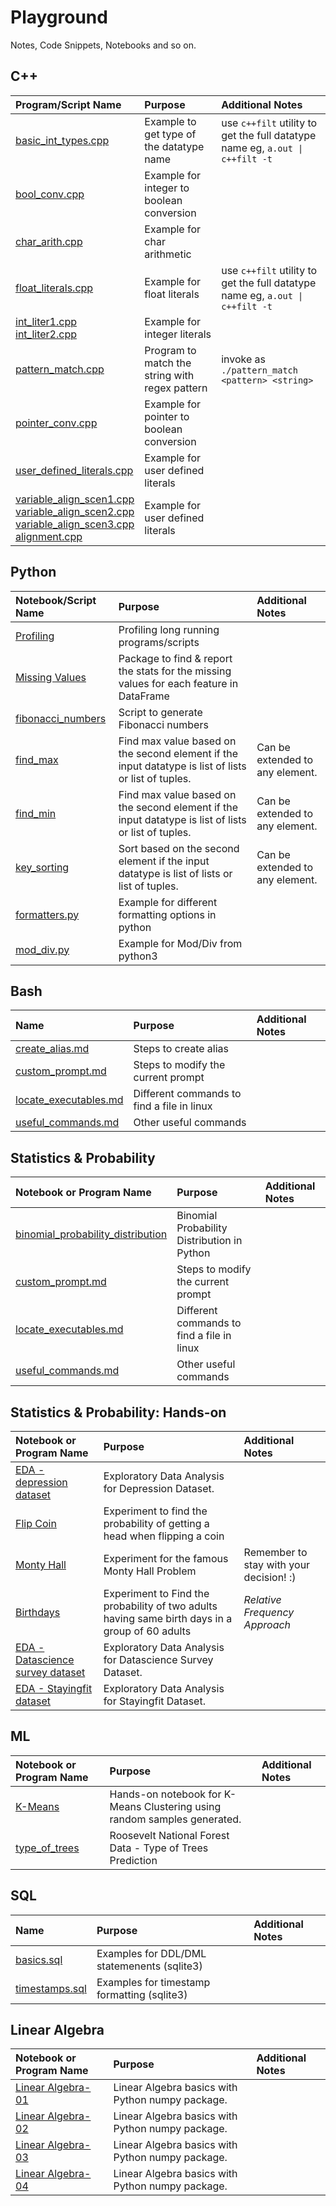 # Playground
Notes, Code Snippets, Notebooks and so on.

## C++

Program/Script Name | Purpose | Additional Notes
:----------- | :--------------------- | :-------------
[basic_int_types.cpp](cpp_code_snippets/basic_int_types.cpp) | Example to get type of the datatype name | use ``c++filt`` utility to get the full datatype name eg, ``a.out \| c++filt -t``
[bool_conv.cpp](cpp_code_snippets/bool_conv.cpp) | Example for integer to boolean conversion
[char_arith.cpp](cpp_code_snippets/char_arith.cpp) | Example for char arithmetic
[float_literals.cpp](cpp_code_snippets/float_literals.cpp) | Example for float literals | use ``c++filt`` utility to get the full datatype name eg, ``a.out \| c++filt -t``
[int_liter1.cpp](cpp_code_snippets/int_liter1.cpp) <br> [int_liter2.cpp](cpp_code_snippets/int_liter2.cpp) | Example for integer literals
[pattern_match.cpp](cpp_code_snippets/pattern_match.cpp) | Program to match the string with regex pattern | invoke as ``./pattern_match <pattern> <string>``
[pointer_conv.cpp](cpp_code_snippets/pointer_conv.cpp) | Example for pointer to boolean conversion
[user_defined_literals.cpp](cpp_code_snippets/user_defined_literals.cpp) | Example for user defined literals
[variable_align_scen1.cpp](cpp_code_snippets/variable_align_scen1.cpp) <br>     [variable_align_scen2.cpp](cpp_code_snippets/variable_align_scen2.cpp) <br>   [variable_align_scen3.cpp](cpp_code_snippets/variable_align_scen3.cpp) <br>    [alignment.cpp](cpp_code_snippets/alignment.cpp) | Example for user defined literals

## Python

Notebook/Script Name | Purpose | Additional Notes
:----------- | :--------------------- | :-------------
[Profiling](python_notes/measure_performance.md)| Profiling long running programs/scripts
[Missing Values](python_snippets/da.py)| Package to find & report the stats for the missing values for each feature in DataFrame
[fibonacci_numbers](python_snippets/fibonacci_numbers.py) | Script to generate Fibonacci numbers
[find_max](python_snippets/find_max.py) | Find max value based on the second element if the input datatype is list of lists or list of tuples.| Can be extended to any element.
[find_min](python_snippets/find_min.py) | Find max value based on the second element if the input datatype is list of lists or list of tuples. | Can be extended to any element.
[key_sorting](python_snippets/key_sorting.py) | Sort based on the second element if the input datatype is list of lists or list of tuples. | Can be extended to any element.
[formatters.py](python_snippets/formatters.py) | Example for different formatting options in python
[mod_div.py](python_snippets/mod_div.py) | Example for Mod/Div from python3

## Bash

Name | Purpose | Additional Notes
:----------- | :--------------------- | :-------------
[create_alias.md](bash_notes/create_alias.md)| Steps to create alias
[custom_prompt.md](bash_notes/custom_prompt.md)| Steps to modify the current prompt
[locate_executables.md](bash_notes/locate_executables.md)| Different commands to find a file in linux
[useful_commands.md](bash_notes/useful_commands.md)|Other useful commands


## Statistics & Probability

Notebook or Program Name | Purpose | Additional Notes
:----------- | :--------------------- | :-------------
[binomial_probability_distribution](https://nbviewer.jupyter.org/github/vminfant/Playground/blob/master/python_notebooks/binomial_probability_distribution.ipynb)| Binomial Probability Distribution in Python
[custom_prompt.md](bash_notes/custom_prompt.md)| Steps to modify the current prompt
[locate_executables.md](bash_notes/locate_executables.md)| Different commands to find a file in linux
[useful_commands.md](bash_notes/useful_commands.md)|Other useful commands

## Statistics & Probability: Hands-on

Notebook or Program Name | Purpose | Additional Notes
:----------- | :--------------------- | :-------------
[EDA - depression dataset](https://nbviewer.jupyter.org/github/vminfant/Playground/blob/master/python_notebooks/eda_dep.ipynb)| Exploratory Data Analysis for Depression Dataset.
[Flip Coin](https://nbviewer.jupyter.org/github/vminfant/Playground/blob/master/python_notebooks/flip_coin.ipynb)| Experiment to find the probability of getting a head when flipping a coin |
[Monty Hall](https://nbviewer.jupyter.org/github/vminfant/Playground/blob/master/python_notebooks/monty_hall.ipynb)|Experiment for the famous Monty Hall Problem | Remember to stay with your decision! :)
[Birthdays](hhttps://nbviewer.jupyter.org/github/vminfant/Playground/blob/master/python_notebooks/same_birth_days.ipynb)|Experiment to Find the probability of two adults having same birth days in a group of 60 adults | _Relative Frequency Approach_
[EDA - Datascience survey dataset](https://github.com/vminfant/Playground/blob/master/python_notebooks/datascience_survey_data.ipynb)| Exploratory Data Analysis for Datascience Survey Dataset.
[EDA - Stayingfit dataset](https://github.com/vminfant/Playground/blob/master/python_notebooks/stayingfit.ipynb)| Exploratory Data Analysis for Stayingfit Dataset.

## ML
Notebook or Program Name | Purpose | Additional Notes
:----------- | :--------------------- | :-------------
[K-Means](https://nbviewer.jupyter.org/github/vminfant/Playground/blob/master/python_notebooks/k_means.ipynb)| Hands-on notebook for K-Means Clustering using random samples generated.
[type_of_trees](https://github.com/vminfant/Playground/blob/master/python_notebooks/type_of_trees.ipynb)| Roosevelt National Forest Data - Type of Trees Prediction

## SQL

Name | Purpose | Additional Notes
:----------- | :--------------------- | :-------------
[basics.sql](sql_snippets/basics.sql) | Examples for DDL/DML statemenents (sqlite3)
[timestamps.sql](sql_snippets/timestamps.sql) | Examples for timestamp formatting (sqlite3)

## Linear Algebra

Notebook or Program Name | Purpose | Additional Notes
:----------- | :--------------------- | :-------------
[Linear Algebra-01](https://nbviewer.jupyter.org/github/vminfant/Playground/blob/master/python_notebooks/linear_algebra_basics_01.ipynb)| Linear Algebra basics with Python numpy package.
[Linear Algebra-02](https://nbviewer.jupyter.org/github/vminfant/Playground/blob/master/python_notebooks/linear_algebra_basics_02.ipynb)| Linear Algebra basics with Python numpy package.
[Linear Algebra-03](https://github.com/vminfant/Playground/blob/master/python_notebooks/linear_algebra_basics_03.ipynb)| Linear Algebra basics with Python numpy package.
[Linear Algebra-04](https://github.com/vminfant/Playground/blob/master/python_notebooks/linear_algebra_basics_04.ipynb)| Linear Algebra basics with Python numpy package.
